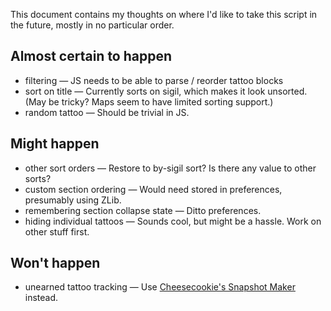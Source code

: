 This document contains my thoughts on where I'd like to take this script in the future, mostly in no particular order.

## Almost certain to happen

* filtering — JS needs to be able to parse / reorder tattoo blocks
* sort on title — Currently sorts on sigil, which makes it look unsorted.  (May be tricky?  Maps seem to have limited sorting support.)
* random tattoo — Should be trivial in JS.

## Might happen

* other sort orders — Restore to by-sigil sort?  Is there any value to other sorts?
* custom section ordering — Would need stored in preferences, presumably using ZLib.
* remembering section collapse state — Ditto preferences.
* hiding individual tattoos — Sounds cool, but might be a hassle.  Work on other stuff first.

## Won't happen

* unearned tattoo tracking — Use [Cheesecookie's Snapshot Maker](http://forums.kingdomofloathing.com/vb/showthread.php?t=218735) instead.
